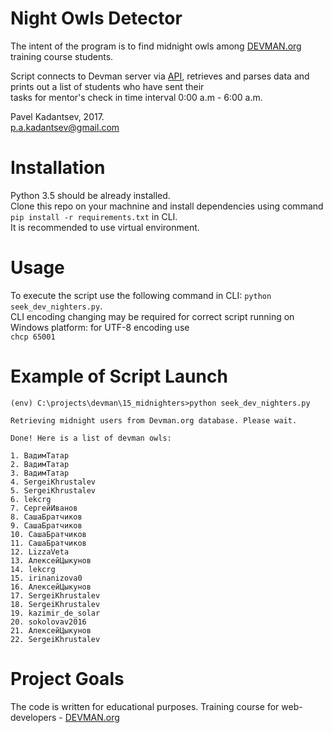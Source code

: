 # Night Owls Detector

The intent of the program is to find midnight owls among [DEVMAN.org](https://devman.org) training course students. <br />

Script connects to Devman server via [API](https://devman.org/api/challenges/solution_attempts/?page=1), retrieves and parses data and prints out a list of students who have sent their <br />
tasks for mentor's check in time interval 0:00 a.m - 6:00 a.m.

Pavel Kadantsev, 2017. <br/>
p.a.kadantsev@gmail.com

# Installation

Python 3.5 should be already installed. <br />
Clone this repo on your machnine and install dependencies using command ```pip install -r requirements.txt``` in CLI. <br />
It is recommended to use virtual environment.

# Usage

To execute the script use the following command in CLI: ```python seek_dev_nighters.py```. <br />
CLI encoding changing may be required for correct script running on Windows platform: for UTF-8 encoding use  <br /> ```chcp 65001```

# Example of Script Launch

```
(env) C:\projects\devman\15_midnighters>python seek_dev_nighters.py

Retrieving midnight users from Devman.org database. Please wait.

Done! Here is a list of devman owls:

1. ВадимТатар
2. ВадимТатар
3. ВадимТатар
4. SergeiKhrustalev
5. SergeiKhrustalev
6. lekcrg
7. СергейИванов
8. СашаБратчиков
9. СашаБратчиков
10. СашаБратчиков
11. СашаБратчиков
12. LizzaVeta
13. АлексейЦыкунов
14. lekcrg
15. irinanizova0
16. АлексейЦыкунов
17. SergeiKhrustalev
18. SergeiKhrustalev
19. kazimir_de_solar
20. sokolovav2016
21. АлексейЦыкунов
22. SergeiKhrustalev
```

# Project Goals

The code is written for educational purposes. Training course for web-developers - [DEVMAN.org](https://devman.org)
